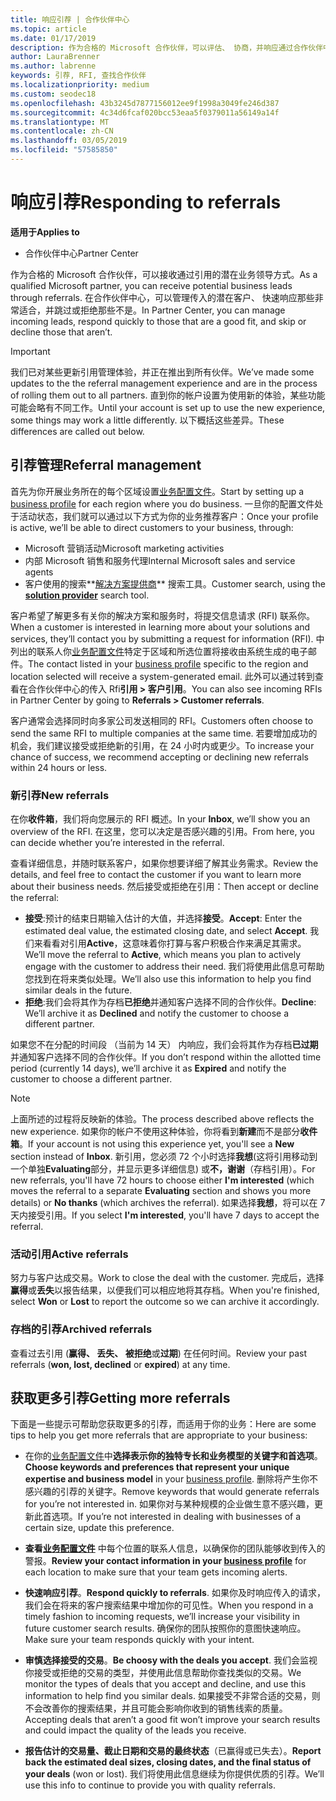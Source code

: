 ```yaml
---
title: 响应引荐 | 合作伙伴中心
ms.topic: article
ms.date: 01/17/2019
description: 作为合格的 Microsoft 合作伙伴，可以评估、 协商，并响应通过合作伙伴中心的引用。
author: LauraBrenner
ms.author: labrenne
keywords: 引荐, RFI, 查找合作伙伴
ms.localizationpriority: medium
ms.custom: seodec18
ms.openlocfilehash: 43b3245d7877156012ee9f1998a3049fe246d387
ms.sourcegitcommit: 4c34d6fcaf020bcc53eaa5f0379011a56149a14f
ms.translationtype: MT
ms.contentlocale: zh-CN
ms.lasthandoff: 03/05/2019
ms.locfileid: "57585850"
---
```

# <a name="responding-to-referrals"></a><span data-ttu-id="af436-104">响应引荐</span><span class="sxs-lookup"><span data-stu-id="af436-104">Responding to referrals</span></span>

<span data-ttu-id="af436-105">**适用于**</span><span class="sxs-lookup"><span data-stu-id="af436-105">**Applies to**</span></span>

-  <span data-ttu-id="af436-106">合作伙伴中心</span><span class="sxs-lookup"><span data-stu-id="af436-106">Partner Center</span></span>

<span data-ttu-id="af436-107">作为合格的 Microsoft 合作伙伴，可以接收通过引用的潜在业务领导方式。</span><span class="sxs-lookup"><span data-stu-id="af436-107">As a qualified Microsoft partner, you can receive potential business leads through referrals.</span></span> <span data-ttu-id="af436-108">在合作伙伴中心，可以管理传入的潜在客户、 快速响应那些非常适合，并跳过或拒绝那些不是。</span><span class="sxs-lookup"><span data-stu-id="af436-108">In Partner Center, you can manage incoming leads, respond quickly to those that are a good fit, and skip or decline those that aren’t.</span></span> 

> [!IMPORTANT]
> <span data-ttu-id="af436-109">我们已对某些更新引用管理体验，并正在推出到所有伙伴。</span><span class="sxs-lookup"><span data-stu-id="af436-109">We’ve made some updates to the the referral management experience and are in the process of rolling them out to all partners.</span></span> <span data-ttu-id="af436-110">直到你的帐户设置为使用新的体验，某些功能可能会略有不同工作。</span><span class="sxs-lookup"><span data-stu-id="af436-110">Until your account is set up to use the new experience, some things may work a little differently.</span></span> <span data-ttu-id="af436-111">以下概括这些差异。</span><span class="sxs-lookup"><span data-stu-id="af436-111">These differences are called out below.</span></span> 

## <a name="referral-management"></a><span data-ttu-id="af436-112">引荐管理</span><span class="sxs-lookup"><span data-stu-id="af436-112">Referral management</span></span>

<span data-ttu-id="af436-113">首先为你开展业务所在的每个区域设置[业务配置文件](create-a-marketing-profile.md)。</span><span class="sxs-lookup"><span data-stu-id="af436-113">Start by setting up a [business profile](create-a-marketing-profile.md) for each region where you do business.</span></span> <span data-ttu-id="af436-114">一旦你的配置文件处于活动状态，我们就可以通过以下方式为你的业务推荐客户：</span><span class="sxs-lookup"><span data-stu-id="af436-114">Once your profile is active, we’ll be able to direct customers to your business, through:</span></span>

*  <span data-ttu-id="af436-115">Microsoft 营销活动</span><span class="sxs-lookup"><span data-stu-id="af436-115">Microsoft marketing activities</span></span>
*  <span data-ttu-id="af436-116">内部 Microsoft 销售和服务代理</span><span class="sxs-lookup"><span data-stu-id="af436-116">Internal Microsoft sales and service agents</span></span>
*  <span data-ttu-id="af436-117">客户使用的搜索**[解决方案提供商](https://www.microsoft.com/solution-providers/home)** 搜索工具。</span><span class="sxs-lookup"><span data-stu-id="af436-117">Customer search, using the **[solution provider](https://www.microsoft.com/solution-providers/home)** search tool.</span></span>

<span data-ttu-id="af436-118">客户希望了解更多有关你的解决方案和服务时，将提交信息请求 (RFI) 联系你。</span><span class="sxs-lookup"><span data-stu-id="af436-118">When a customer is interested in learning more about your solutions and services, they’ll contact you by submitting a request for information (RFI).</span></span> <span data-ttu-id="af436-119">中列出的联系人你[业务配置文件](create-a-marketing-profile.md)特定于区域和所选位置将接收由系统生成的电子邮件。</span><span class="sxs-lookup"><span data-stu-id="af436-119">The contact listed in your [business profile](create-a-marketing-profile.md) specific to the region and location selected will receive a system-generated email.</span></span> <span data-ttu-id="af436-120">此外可以通过转到查看在合作伙伴中心的传入 Rfi**引用 > 客户引用**。</span><span class="sxs-lookup"><span data-stu-id="af436-120">You can also see incoming RFIs in Partner Center by going to **Referrals > Customer referrals**.</span></span>

<span data-ttu-id="af436-121">客户通常会选择同时向多家公司发送相同的 RFI。</span><span class="sxs-lookup"><span data-stu-id="af436-121">Customers often choose to send the same RFI to multiple companies at the same time.</span></span> <span data-ttu-id="af436-122">若要增加成功的机会，我们建议接受或拒绝新的引用，在 24 小时内或更少。</span><span class="sxs-lookup"><span data-stu-id="af436-122">To increase your chance of success, we recommend accepting or declining new referrals within 24 hours or less.</span></span>

### <a name="new-referrals"></a><span data-ttu-id="af436-123">新引荐</span><span class="sxs-lookup"><span data-stu-id="af436-123">New referrals</span></span>

<span data-ttu-id="af436-124">在你**收件箱**，我们将向您展示的 RFI 概述。</span><span class="sxs-lookup"><span data-stu-id="af436-124">In your **Inbox**, we’ll show you an overview of the RFI.</span></span> <span data-ttu-id="af436-125">在这里，您可以决定是否感兴趣的引用。</span><span class="sxs-lookup"><span data-stu-id="af436-125">From here, you can decide whether you’re interested in the referral.</span></span> 

<span data-ttu-id="af436-126">查看详细信息，并随时联系客户，如果你想要详细了解其业务需求。</span><span class="sxs-lookup"><span data-stu-id="af436-126">Review the details, and feel free to contact the customer if you want to learn more about their business needs.</span></span> <span data-ttu-id="af436-127">然后接受或拒绝在引用：</span><span class="sxs-lookup"><span data-stu-id="af436-127">Then accept or decline the referral:</span></span> 

*  <span data-ttu-id="af436-128">**接受**:预计的结束日期输入估计的大值，并选择**接受**。</span><span class="sxs-lookup"><span data-stu-id="af436-128">**Accept**: Enter the estimated deal value, the estimated closing date, and select **Accept**.</span></span> <span data-ttu-id="af436-129">我们来看看对引用**Active**，这意味着你打算与客户积极合作来满足其需求。</span><span class="sxs-lookup"><span data-stu-id="af436-129">We’ll move the referral to **Active**, which means you plan to actively engage with the customer to address their need.</span></span> <span data-ttu-id="af436-130">我们将使用此信息可帮助您找到在将来类似处理。</span><span class="sxs-lookup"><span data-stu-id="af436-130">We’ll also use this information to help you find similar deals in the future.</span></span>
*  <span data-ttu-id="af436-131">**拒绝**:我们会将其作为存档**已拒绝**并通知客户选择不同的合作伙伴。</span><span class="sxs-lookup"><span data-stu-id="af436-131">**Decline**: We’ll archive it as **Declined** and notify the customer to choose a different partner.</span></span>

<span data-ttu-id="af436-132">如果您不在分配的时间段 （当前为 14 天） 内响应，我们会将其作为存档**已过期**并通知客户选择不同的合作伙伴。</span><span class="sxs-lookup"><span data-stu-id="af436-132">If you don’t respond within the allotted time period (currently 14 days), we’ll archive it as **Expired** and notify the customer to choose a different partner.</span></span>

> [!NOTE]
> <span data-ttu-id="af436-133">上面所述的过程将反映新的体验。</span><span class="sxs-lookup"><span data-stu-id="af436-133">The process described above reflects the new experience.</span></span> <span data-ttu-id="af436-134">如果你的帐户不使用这种体验，你将看到**新建**而不是部分**收件箱**。</span><span class="sxs-lookup"><span data-stu-id="af436-134">If your account is not using this experience yet, you'll see a **New** section instead of **Inbox**.</span></span> <span data-ttu-id="af436-135">新引用，您必须 72 个小时选择**我想**(这将引用移动到一个单独**Evaluating**部分，并显示更多详细信息) 或**不，谢谢**（存档引用）。</span><span class="sxs-lookup"><span data-stu-id="af436-135">For new referrals, you'll have 72 hours to choose either **I'm interested** (which moves the referral to a separate **Evaluating** section and shows you more details) or **No thanks** (which archives the referral).</span></span> <span data-ttu-id="af436-136">如果选择**我想**，将可以在 7 天内接受引用。</span><span class="sxs-lookup"><span data-stu-id="af436-136">If you select **I'm interested**, you'll have 7 days to accept the referral.</span></span>

### <a name="active-referrals"></a><span data-ttu-id="af436-137">活动引用</span><span class="sxs-lookup"><span data-stu-id="af436-137">Active referrals</span></span>

<span data-ttu-id="af436-138">努力与客户达成交易。</span><span class="sxs-lookup"><span data-stu-id="af436-138">Work to close the deal with the customer.</span></span> <span data-ttu-id="af436-139">完成后，选择**赢得**或**丢失**以报告结果，以便我们可以相应地将其存档。</span><span class="sxs-lookup"><span data-stu-id="af436-139">When you're finished, select **Won** or **Lost** to report the outcome so we can archive it accordingly.</span></span>

### <a name="archived-referrals"></a><span data-ttu-id="af436-140">存档的引荐</span><span class="sxs-lookup"><span data-stu-id="af436-140">Archived referrals</span></span>

<span data-ttu-id="af436-141">查看过去引用 (**赢得、 丢失、 被拒绝**或**过期**) 在任何时间。</span><span class="sxs-lookup"><span data-stu-id="af436-141">Review your past referrals (**won, lost, declined** or **expired**) at any time.</span></span> 

## <a name="getting-more-referrals"></a><span data-ttu-id="af436-142">获取更多引荐</span><span class="sxs-lookup"><span data-stu-id="af436-142">Getting more referrals</span></span>

<span data-ttu-id="af436-143">下面是一些提示可帮助您获取更多的引荐，而适用于你的业务：</span><span class="sxs-lookup"><span data-stu-id="af436-143">Here are some tips to help you get more referrals that are appropriate to your business:</span></span>

*  <span data-ttu-id="af436-144">在你的[业务配置文件](create-a-marketing-profile.md)中**选择表示你的独特专长和业务模型的关键字和首选项**。</span><span class="sxs-lookup"><span data-stu-id="af436-144">**Choose keywords and preferences that represent your unique expertise and business model** in your [business profile](create-a-marketing-profile.md).</span></span> <span data-ttu-id="af436-145">删除将产生你不感兴趣的引荐的关键字。</span><span class="sxs-lookup"><span data-stu-id="af436-145">Remove keywords that would generate referrals for you’re not interested in.</span></span> <span data-ttu-id="af436-146">如果你对与某种规模的企业做生意不感兴趣，更新此首选项。</span><span class="sxs-lookup"><span data-stu-id="af436-146">If you’re not interested in dealing with businesses of a certain size, update this preference.</span></span>

*  <span data-ttu-id="af436-147">**查看[业务配置文件](create-a-marketing-profile.md)** 中每个位置的联系人信息，以确保你的团队能够收到传入的警报。</span><span class="sxs-lookup"><span data-stu-id="af436-147">**Review your contact information in your [business profile](create-a-marketing-profile.md)** for each location to make sure that your team gets incoming alerts.</span></span>

*  <span data-ttu-id="af436-148">**快速响应引荐**。</span><span class="sxs-lookup"><span data-stu-id="af436-148">**Respond quickly to referrals**.</span></span> <span data-ttu-id="af436-149">如果你及时响应传入的请求，我们会在将来的客户搜索结果中增加你的可见性。</span><span class="sxs-lookup"><span data-stu-id="af436-149">When you respond in a timely fashion to incoming requests, we’ll increase your visibility in future customer search results.</span></span> <span data-ttu-id="af436-150">确保你的团队按照你的意图快速响应。</span><span class="sxs-lookup"><span data-stu-id="af436-150">Make sure your team responds quickly with your intent.</span></span>

*  <span data-ttu-id="af436-151">**审慎选择接受的交易**。</span><span class="sxs-lookup"><span data-stu-id="af436-151">**Be choosy with the deals you accept**.</span></span> <span data-ttu-id="af436-152">我们会监视你接受或拒绝的交易的类型，并使用此信息帮助你查找类似的交易。</span><span class="sxs-lookup"><span data-stu-id="af436-152">We monitor the types of deals that you accept and decline, and use this information to help find you similar deals.</span></span> <span data-ttu-id="af436-153">如果接受不非常合适的交易，则不会改善你的搜索结果，并且可能会影响你收到的销售线索的质量。</span><span class="sxs-lookup"><span data-stu-id="af436-153">Accepting deals that aren’t a good fit won’t improve your search results and could impact the quality of the leads you receive.</span></span>

*  <span data-ttu-id="af436-154">**报告估计的交易量、截止日期和交易的最终状态**（已赢得或已失去）。</span><span class="sxs-lookup"><span data-stu-id="af436-154">**Report back the estimated deal sizes, closing dates, and the final status of your deals** (won or lost).</span></span> <span data-ttu-id="af436-155">我们将使用此信息继续为你提供优质的引荐。</span><span class="sxs-lookup"><span data-stu-id="af436-155">We’ll use this info to continue to provide you with quality referrals.</span></span>
